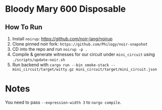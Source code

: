 # Bloody Mary 600 Disposable

## How To Run

1. Install `noirup`: https://github.com/noir-lang/noirup
2. Clone pinned noir fork: `https://github.com/Philogy/noir-snapshot`
3. CD into the repo and run `noirup -p .`
4. Compile & generate witnesses for our circuit under `mini_circuit` using `./scripts/update-noir.sh`
5. Run backend with `cargo run --bin smoke-stack -- mini_circuit/target/witty.gz mini_circuit/target/mini_circuit.json`

# Notes

You need to pass `--expression-width 3` to `nargo compile`.